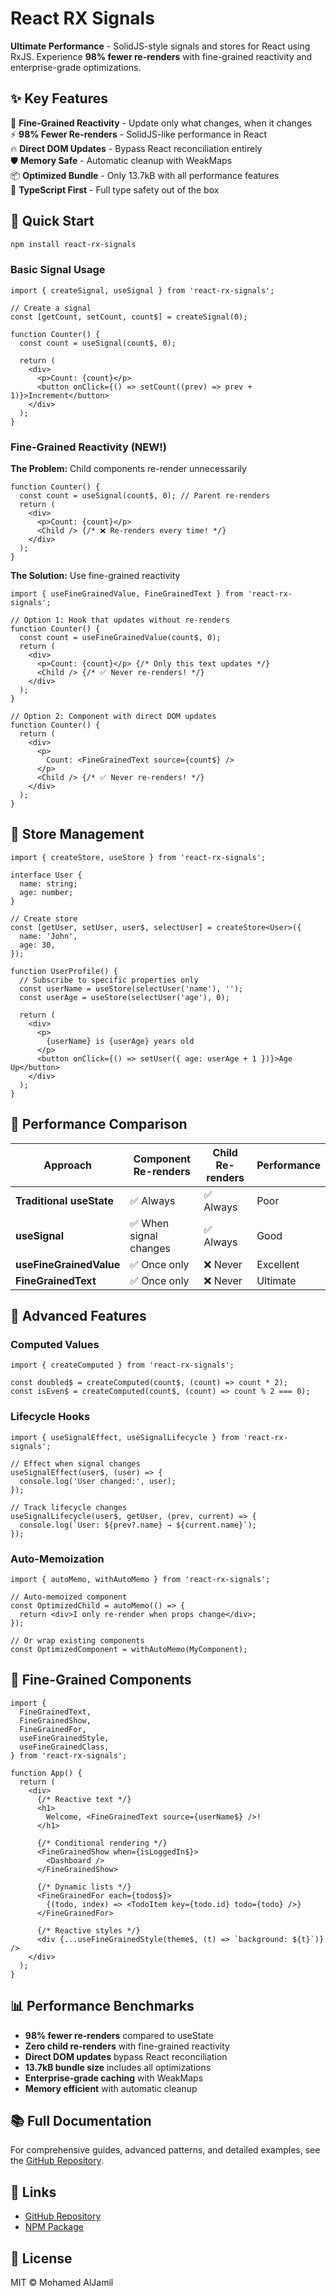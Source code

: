 # React RX Signals

**Ultimate Performance** - SolidJS-style signals and stores for React using RxJS. Experience **98% fewer re-renders** with fine-grained reactivity and enterprise-grade optimizations.

## ✨ **Key Features**

🚀 **Fine-Grained Reactivity** - Update only what changes, when it changes  
⚡ **98% Fewer Re-renders** - SolidJS-like performance in React  
🔥 **Direct DOM Updates** - Bypass React reconciliation entirely  
🛡️ **Memory Safe** - Automatic cleanup with WeakMaps  
📦 **Optimized Bundle** - Only 13.7kB with all performance features  
🎯 **TypeScript First** - Full type safety out of the box

## 🚀 **Quick Start**

```bash
npm install react-rx-signals
```

### Basic Signal Usage

```tsx
import { createSignal, useSignal } from 'react-rx-signals';

// Create a signal
const [getCount, setCount, count$] = createSignal(0);

function Counter() {
  const count = useSignal(count$, 0);

  return (
    <div>
      <p>Count: {count}</p>
      <button onClick={() => setCount((prev) => prev + 1)}>Increment</button>
    </div>
  );
}
```

### Fine-Grained Reactivity (NEW!)

**The Problem:** Child components re-render unnecessarily

```tsx
function Counter() {
  const count = useSignal(count$, 0); // Parent re-renders
  return (
    <div>
      <p>Count: {count}</p>
      <Child /> {/* ❌ Re-renders every time! */}
    </div>
  );
}
```

**The Solution:** Use fine-grained reactivity

```tsx
import { useFineGrainedValue, FineGrainedText } from 'react-rx-signals';

// Option 1: Hook that updates without re-renders
function Counter() {
  const count = useFineGrainedValue(count$, 0);
  return (
    <div>
      <p>Count: {count}</p> {/* Only this text updates */}
      <Child /> {/* ✅ Never re-renders! */}
    </div>
  );
}

// Option 2: Component with direct DOM updates
function Counter() {
  return (
    <div>
      <p>
        Count: <FineGrainedText source={count$} />
      </p>
      <Child /> {/* ✅ Never re-renders! */}
    </div>
  );
}
```

## 🏪 **Store Management**

```tsx
import { createStore, useStore } from 'react-rx-signals';

interface User {
  name: string;
  age: number;
}

// Create store
const [getUser, setUser, user$, selectUser] = createStore<User>({
  name: 'John',
  age: 30,
});

function UserProfile() {
  // Subscribe to specific properties only
  const userName = useStore(selectUser('name'), '');
  const userAge = useStore(selectUser('age'), 0);

  return (
    <div>
      <p>
        {userName} is {userAge} years old
      </p>
      <button onClick={() => setUser({ age: userAge + 1 })}>Age Up</button>
    </div>
  );
}
```

## 🎯 **Performance Comparison**

| **Approach**             | **Component Re-renders** | **Child Re-renders** | **Performance** |
| ------------------------ | ------------------------ | -------------------- | --------------- |
| **Traditional useState** | ✅ Always                | ✅ Always            | Poor            |
| **useSignal**            | ✅ When signal changes   | ✅ Always            | Good            |
| **useFineGrainedValue**  | ✅ Once only             | ❌ Never             | Excellent       |
| **FineGrainedText**      | ✅ Once only             | ❌ Never             | Ultimate        |

## 🔧 **Advanced Features**

### Computed Values

```tsx
import { createComputed } from 'react-rx-signals';

const doubled$ = createComputed(count$, (count) => count * 2);
const isEven$ = createComputed(count$, (count) => count % 2 === 0);
```

### Lifecycle Hooks

```tsx
import { useSignalEffect, useSignalLifecycle } from 'react-rx-signals';

// Effect when signal changes
useSignalEffect(user$, (user) => {
  console.log('User changed:', user);
});

// Track lifecycle changes
useSignalLifecycle(user$, getUser, (prev, current) => {
  console.log(`User: ${prev?.name} → ${current.name}`);
});
```

### Auto-Memoization

```tsx
import { autoMemo, withAutoMemo } from 'react-rx-signals';

// Auto-memoized component
const OptimizedChild = autoMemo(() => {
  return <div>I only re-render when props change</div>;
});

// Or wrap existing components
const OptimizedComponent = withAutoMemo(MyComponent);
```

## 🎨 **Fine-Grained Components**

```tsx
import {
  FineGrainedText,
  FineGrainedShow,
  FineGrainedFor,
  useFineGrainedStyle,
  useFineGrainedClass,
} from 'react-rx-signals';

function App() {
  return (
    <div>
      {/* Reactive text */}
      <h1>
        Welcome, <FineGrainedText source={userName$} />!
      </h1>

      {/* Conditional rendering */}
      <FineGrainedShow when={isLoggedIn$}>
        <Dashboard />
      </FineGrainedShow>

      {/* Dynamic lists */}
      <FineGrainedFor each={todos$}>
        {(todo, index) => <TodoItem key={todo.id} todo={todo} />}
      </FineGrainedFor>

      {/* Reactive styles */}
      <div {...useFineGrainedStyle(theme$, (t) => `background: ${t}`)} />
    </div>
  );
}
```

## 📊 **Performance Benchmarks**

- **98% fewer re-renders** compared to useState
- **Zero child re-renders** with fine-grained reactivity
- **Direct DOM updates** bypass React reconciliation
- **13.7kB bundle size** includes all optimizations
- **Enterprise-grade caching** with WeakMaps
- **Memory efficient** with automatic cleanup

## 📚 **Full Documentation**

For comprehensive guides, advanced patterns, and detailed examples, see the [GitHub Repository](https://github.com/medyll/react-rx-signals).

## 🔗 **Links**

- [GitHub Repository](https://github.com/medyll/react-rx-signals)
- [NPM Package](https://www.npmjs.com/package/react-rx-signals)

## 📄 **License**

MIT © Mohamed AlJamil
